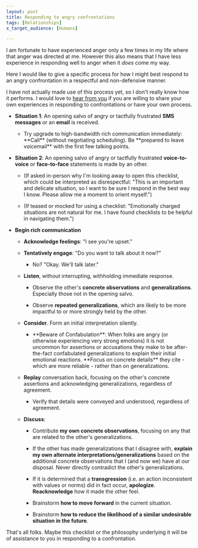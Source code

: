 ```yaml
---
layout: post
title: Responding to angry confrontations
tags: [Relationships]
x_target_audience: [Humans]

---
```


I am fortunate to have experienced anger only a few times in my life where that anger was directed at me. However this also means that I have less experience in responding well to anger when it *does* come my way.

Here I would like to give a specific process for how I might best respond to an angry confrontation in a respectful and non-defensive manner.

I have not actually made use of this process yet, so I don't really know how it performs. I would love to [hear from you] if you are willing to share your own experiences in responding to confrontations or have your own process.

[hear from you]: /contact

* **Situation 1**: An opening salvo of angry or tactfully frustrated **SMS messages** or an **email** is received.

    * <p>Try upgrade to high-bandwidth rich communication immediately: **Call** (without negotiating scheduling). Be **prepared to leave voicemail** with the first few talking points.</p>

* **Situation 2**: An opening salvo of angry or tactfully frustrated **voice-to-voice** or **face-to-face** statements is made by an other.

    * (If asked in-person why I'm looking away to open this checklist, which could be interpreted as disrespectful: "This is an important and delicate situation, so I want to be sure I respond in the best way I know. Please allow me a moment to orient myself.")

    * (If teased or mocked for using a checklist: "Emotionally charged situations are not natural for me. I have found checklists to be helpful in navigating them.")

* **Begin rich communication**

    * **Acknowledge feelings**: "I see you're upset."

    * **Tentatively engage**: "Do you want to talk about it now?"

        * <p>No? "Okay. We'll talk later."</p>
    
    * **Listen**, without interrupting, withholding immediate response.

        * Observe the other's **concrete observations** and **generalizations**. Especially those not in the opening salvo.

        * Observe **repeated generalizations**, which are likely to be more impactful to or more strongly held by the other.
    
    * **Consider**. Form an initial interpretation silently.

        * <p>**Beware of Confabulation**: When folks are angry (or otherwise experiencing very strong emotions) it is not uncommon for assertions or accusations they make to be after-the-fact confabulated generalizations to explain their initial emotional reactions. **Focus on concrete details** they cite - which are more reliable - rather than on generalizations.</p>
    
    * **Replay** conversation back, focusing on the other's concrete assertions and acknowledging generalizations, regardless of agreement.

        * <p>Verify that details were conveyed and understood, regardless of agreement.</p>

    * **Discuss**:

        * Contribute **my own concrete observations**, focusing on any that are related to the other's generalizations.

        * If the other has made generalizations that I disagree with, **explain my own alternate interpretations/generalizations** based on the additional concrete observations that I (and now we) have at our disposal. Never directly contradict the other's generalizations.

        * If it is determined that a **transgression** (i.e. an action inconsistent with values or norms) did in fact occur, **apologize**. **Reacknowledge** how it made the other feel.

        * Brainstorm **how to move forward** in the current situation.

        * Brainstorm **how to reduce the likelihood of a similar undesirable situation in the future**.

That's all folks. Maybe this checklist or the philosophy underlying it will be of assistance to you in responding to a confrontation.